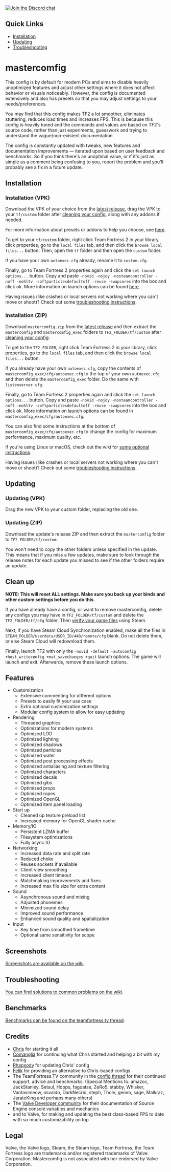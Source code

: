[![Join the Discord chat](https://img.shields.io/badge/discord-mastercomfig-738bd7.svg?style=flat-square)](https://discord.gg/CuPb2zV)

## Quick Links
* [Installation](https://github.com/mastercoms/tf2cfg#installation)
* [Updating](https://github.com/mastercoms/tf2cfg#updating)
* [Troubleshooting](https://github.com/mastercoms/tf2cfg#troubleshooting)

# mastercomfig

This config is by default for modern PCs and aims to disable heavily unoptimized
features and adjust other settings where it does not affect behavior or visuals
noticeably. However, the config is documented extensively and also has presets
so that you may adjust settings to your needs/preferences.

You may find that this config makes TF2 a lot smoother, eliminates stuttering,
reduces load times and increases FPS. This is because this config is heavily tuned
and the commands and values are based on TF2's source code, rather than just
experiments, guesswork and trying to understand the vague/non-existent documentation.

The config is constantly updated with tweaks, new features and documentation improvements —
iterated upon based on user feedback and benchmarks. So if you think there's an unoptimal value,
or if it's just as simple as a comment being confusing to you, report the problem and you'll
probably see a fix in a future update.

## Installation

### Installation (VPK)

Download the VPK of your choice from the [latest release](https://github.com/mastercoms/tf2cfg/releases/latest), drag the VPK to your `tf/custom` folder after [cleaning your config](#clean-up), along with any addons if needed.

For more information about presets or addons to help you choose, see [here](https://github.com/mastercoms/tf2cfg/wiki/Presets-and-Addons).

To get to your `tf/custom` folder, right click Team Fortress 2 in your library, click properties,
go to the `local files` tab, and then click the `browse local files...` button. Then, open the `tf` folder
and then open the `custom` folder.

If you have your own `autoexec.cfg` already, rename it to `custom.cfg`.

Finally, go to Team Fortress 2 properties again and click the `set launch options...` button.
Copy and paste `-novid -nojoy -nosteamcontroller -noff -nohltv -softparticlesdefaultoff -reuse -swapcores` into the box and click ok.
More information on launch options can be found [here](https://github.com/mastercoms/tf2cfg/wiki/Launch-Options).

Having issues (like crashes or local servers not working where you can't move or shoot)? Check out some [troubleshooting instructions](https://github.com/mastercoms/tf2cfg/wiki/Troubleshooting).

### Installation (ZIP)

Download `mastercomfig.zip` from the [latest release](https://github.com/mastercoms/tf2cfg/releases/latest) and then extract the `mastercomfig` and `mastercomfig_exec` folders to `TF2_FOLDER/tf/custom` after [cleaning your config](#clean-up).

To get to the `TF2_FOLDER`, right click Team Fortress 2 in your library, click properties,
go to the `local files` tab, and then click the `browse local files...` button.

If you already have your own `autoexec.cfg`, copy the contents of `mastercomfig_exec/cfg/autoexec.cfg`
to the top of your own `autoexec.cfg` and then delete the `mastercomfig_exec` folder. Do the same with `listenserver.cfg`.

Finally, go to Team Fortress 2 properties again and click the `set launch options...` button.
Copy and paste `-novid -nojoy -nosteamcontroller -noff -nohltv -softparticlesdefaultoff -reuse -swapcores` into the box and click ok.
More information on launch options can be found in `mastercomfig_exec/cfg/autoexec.cfg`.

You can also find some instructions at the bottom of `mastercomfig_exec/cfg/autoexec.cfg` to change the config for maximum performance, maximum quality, etc.

If you're using Linux or macOS, check out the wiki for [some optional instructions](https://github.com/mastercoms/tf2cfg/wiki/OpenGL-Systems).

Having issues (like crashes or local servers not working where you can't move or shoot)? Check out some [troubleshooting instructions](https://github.com/mastercoms/tf2cfg/wiki/Troubleshooting).

## Updating

### Updating (VPK)

Drag the new VPK to your custom folder, replacing the old one.

### Updating (ZIP)

Download the update's release ZIP and then extract the `mastercomfig` folder to `TF2_FOLDER/tf/custom`.

You won't need to copy the other folders unless specified in the update. This means that if you miss a few updates,
make sure to look through the release notes for each update you missed to see if the other folders require an update.

## Clean up

**NOTE: This will reset ALL settings. Make sure you back up your binds and other
custom settings before you do this.**

If you have already have a config, or want to remove mastercomfig, delete any configs you
may have in `TF2_FOLDER/tf/custom` and delete the `TF2_FOLDER/tf/cfg` folder.
Then [verify your game files](https://support.steampowered.com/kb_article.php?ref=2037-QEUH-3335) using Steam.

Next, if you have Steam Cloud Synchronization enabled, make all the files in `STEAM_FOLDER/userdata/USER_ID/440/remote/cfg` blank. Do not delete them, or else Steam Cloud will redownload them.

Finally, launch TF2 with only the `-novid -default -autoconfig +host_writeconfig +mat_savechanges +quit` launch options. The game will launch and exit. Afterwards, remove these launch options.

## Features

* Customization
  * Extensive commenting for different options
  * Presets to easily fit your use case
  * Extra optional customization settings
  * Modular config system to allow for easy updating
* Rendering
  * Threaded graphics
  * Optimizations for modern systems
  * Optimized LOD
  * Optimized lighting
  * Optimized shadows
  * Optimized particles
  * Optimized water
  * Optimized post processing effects
  * Optimized antialiasing and texture filtering
  * Optimized characters
  * Optimized decals
  * Optimized gibs
  * Optimized props
  * Optimized ropes
  * Optimized OpenGL
  * Optimized item panel loading
* Start up
  * Cleaned up texture preload list
  * Increased memory for OpenGL shader cache
* Memory/IO
  * Persistent LZMA buffer
  * Filesystem optimizations
  * Fully async IO
* Networking
  * Increased data rate and split rate
  * Reduced choke
  * Reuses sockets if available
  * Client view smoothing
  * Increased client timeout
  * Matchmaking improvements and fixes
  * Increased max file size for extra content
* Sound
  * Asynchronous sound and mixing
  * Adjusted phonemes
  * Minimized sound delay
  * Improved sound performance
  * Enhanced sound quality and spatialization
* Input
  * Key time from smoothed frametime
  * Optional same sensitivity for scope

## Screenshots

[Screenshots are available on the wiki](https://github.com/mastercoms/tf2cfg/wiki/Screenshots).

## Troubleshooting

[You can find solutions to common problems on the wiki](https://github.com/mastercoms/tf2cfg/wiki/Troubleshooting).

## Benchmarks

[Benchmarks can be found on the teamfortress.tv thread](http://www.teamfortress.tv/42867/mastercomfig-fps-customization-config/).

## Credits

* [Chris](https://chrisdown.name/tf2/) for starting it all
* [Comanglia](http://www.teamfortress.tv/25328/comanglias-config-fps-guide) for continuing what Chris started and helping a bit with my config
* [Rhapsody](http://rhapsodysl.github.io/perfconfig/) for updating Chris' config
* [Felik](http://www.teamfortress.tv/44076/se-config-framework-feliks-config-3) for providing an alternative to Chris-based configs
* The TeamFortress.TV community in the [config thread](http://www.teamfortress.tv/42867/mastercomfig-fps-customization-config/) for their continued support, advice and benchmarks. (Special Mentions to: amazoc, JackStanley, Setsul, Hopps, fagoatse, ZeRo5, stabby, Whisker, Vantavimeow, osvaldo, DarkNecrid, steph, Thole, gemm, sage, Malkraz, JarateKing and perhaps many others)
* The [Valve Developer community](https://developer.valvesoftware.com/wiki/Main_Page) for their documentation of Source Engine console variables and mechanics
* and to Valve, for making and updating the best class-based FPS to date with so much customizability on top

## Legal

Valve, the Valve logo, Steam, the Steam logo, Team Fortress, the Team Fortress logo are trademarks and/or registered trademarks of Valve Corporation. Mastercomfig is not associated with nor endorsed by Valve Corporation.
